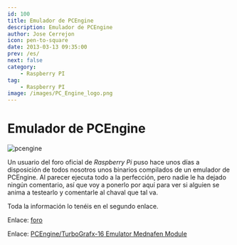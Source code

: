```yaml
---
id: 100
title: Emulador de PCEngine
description: Emulador de PCEngine
author: Jose Cerrejon
icon: pen-to-square
date: 2013-03-13 09:35:00
prev: /es/
next: false
category:
    - Raspberry PI
tag:
    - Raspberry PI
image: /images/PC_Engine_logo.png
---
```


# Emulador de PCEngine

![pcengine](/images/PC_Engine_logo.png)

Un usuario del foro oficial de _Raspberry Pi_ puso hace unos días a disposición de todos nosotros unos binarios compilados de un emulador de PCEngine. Al parecer ejecuta todo a la perfección, pero nadie le ha dejado ningún comentario, así que voy a ponerlo por aquí para ver si alguien se anima a testearlo y comentarle al chaval que tal va.

Toda la información lo tenéis en el segundo enlace.

Enlace: [foro](https://www.raspberrypi.org/phpBB3/viewtopic.php?f=78&t=35906)

Enlace: [PCEngine/TurboGrafx-16 Emulator Mednafen Module](https://docs.google.com/file/d/0B51Q7dpulGC8MXJVMjhjLUdtWEU/edit?pli=1)
